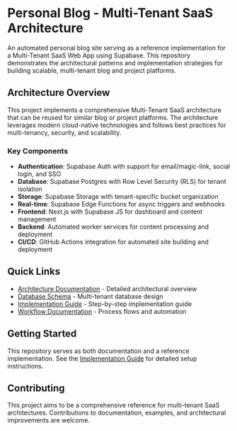 # Personal Blog - Multi-Tenant SaaS Architecture

An automated personal blog site serving as a reference implementation for a Multi-Tenant SaaS Web App using Supabase. This repository demonstrates the architectural patterns and implementation strategies for building scalable, multi-tenant blog and project platforms.

## Architecture Overview

This project implements a comprehensive Multi-Tenant SaaS architecture that can be reused for similar blog or project platforms. The architecture leverages modern cloud-native technologies and follows best practices for multi-tenancy, security, and scalability.

### Key Components

- **Authentication**: Supabase Auth with support for email/magic-link, social login, and SSO
- **Database**: Supabase Postgres with Row Level Security (RLS) for tenant isolation
- **Storage**: Supabase Storage with tenant-specific bucket organization
- **Real-time**: Supabase Edge Functions for async triggers and webhooks
- **Frontend**: Next.js with Supabase JS for dashboard and content management
- **Backend**: Automated worker services for content processing and deployment
- **CI/CD**: GitHub Actions integration for automated site building and deployment

## Quick Links

- [Architecture Documentation](./docs/architecture.md) - Detailed architectural overview
- [Database Schema](./docs/schema.md) - Multi-tenant database design
- [Implementation Guide](./docs/implementation.md) - Step-by-step implementation guide
- [Workflow Documentation](./docs/workflows.md) - Process flows and automation

## Getting Started

This repository serves as both documentation and a reference implementation. See the [Implementation Guide](./docs/implementation.md) for detailed setup instructions.

## Contributing

This project aims to be a comprehensive reference for multi-tenant SaaS architectures. Contributions to documentation, examples, and architectural improvements are welcome.
